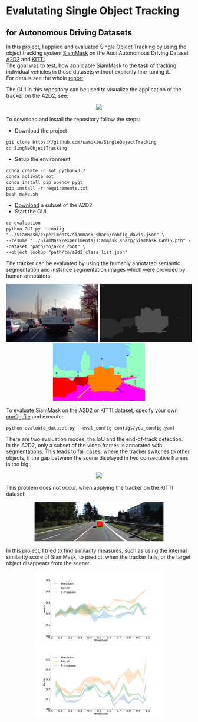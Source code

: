 # Evalutating Single Object Tracking 
## for Autonomous Driving Datasets

In this project, I applied and evaluated Single Object Tracking by using the object tracking system [SiamMask](https://github.com/foolwood/SiamMask) on the Audi Autonomous Driving Dataset [A2D2](https://www.a2d2.audi/a2d2/en.html) and [KITTI](http://www.cvlibs.net/datasets/kitti/).  
The goal was to test, how applicable SiamMask to the task of tracking individual vehicles in those datasets without explicitly fine-tuning it.  
For details see the whole [report](Report_SingleObjectTracking.pdf)

The GUI in this repository can be used to visualize the application of the tracker on the A2D2, see: 
<p align="center">
  <img src="gifs/gui.gif"  width="400"/>
 </p>

To download and install the repository follow the steps: 
* Download the project 
```
git clone https://github.com/samukie/SingleObjectTracking
cd SingleObjectTracking
```
* Setup the environment 
```
conda create -n sot python=3.7
conda activate sot
conda install pip opencv pyqt
pip install -r requirements.txt 
bash make.sh 
```
* [Download](https://www.a2d2.audi/a2d2/en/download.html) a subset of the A2D2
* Start the GUI 

```
cd evaluation
python GUI.py --config "../SiamMask/experiments/siammask_sharp/config_davis.json" \
--resume "../SiamMask/experiments/siammask_sharp/SiamMask_DAVIS.pth" --dataset "path/to/a2d2_root" \
--object_lookup "path/to/a2d2_class_list.json"
```

The tracker can be evaluated by using the humanly annotated semantic segmentation and instance segmentation images which were provided by human annotators: 

<p align="center">
<img src="images/20181107133258_camera_frontcenter_000000250.png" width="250" /> <img src="images/20181107133258_instance_frontcenter_000000250.png" width="250" /> <img src="images/20181107133258_label_frontcenter_000000250.png" width="250" />
</p>

To evaluate SiamMask on the A2D2 or KITTI dataset, specify your own [config file](https://github.com/samukie/SingleObjectTracking/tree/main/configs) 
and execute: 

```
python evaluate_dataset.py --eval_config configs/you_config.yaml
```

There are two evaluation modes, the IoU and the end-of-track detection.  
In the A2D2, only a subset of the video frames is annotated with segmentations.
This leads to fail cases, where the tracker switches to other objects, if the gap between the scene displayed in two consecutive frames is too big:  

<p align="center">
<img src="gifs/a2d2.gif" width="350" /> 
  
</p>

This problem does not occur, when applying the tracker on the KITTI dataset: 

<p align="center">
<img src="gifs/kitti.gif" width="350" /> 
</p>

In this project, I tried to find similarity measures, such as using the internal similarity score of SiamMask, to predict, when the tracker fails, or the target object disappears from the scene:

<p align="center">
<img src="images/a2d2_confidence.png" width="350" /> <img src="images/kitti_confidence.png" width="350" />
</p>
